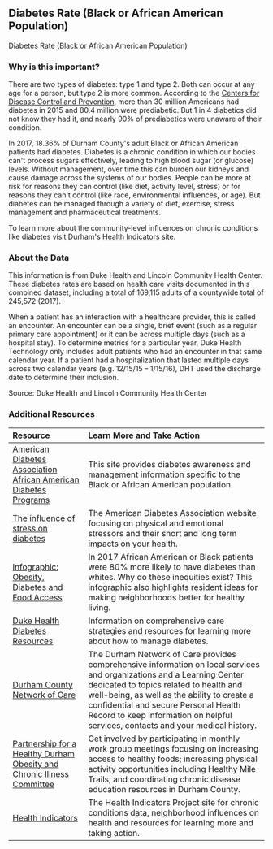 ## Diabetes Rate (Black or African American Population)
Diabetes Rate (Black or African American Population) 

### Why is this important?
There are two types of diabetes: type 1 and type 2. Both can occur at any age for a person, but type 2 is more common. According to the [Centers for Disease Control and Prevention](https://www.cdc.gov/diabetes/pdfs/data/statistics/national-diabetes-statistics-report.pdf), more than 30 million Americans had diabetes in 2015 and 80.4 million were prediabetic. But 1 in 4 diabetics did not know they had it, and nearly 90% of prediabetics were unaware of their condition.  

In 2017, 18.36% of Durham County's adult Black or African American patients had diabetes. Diabetes is a chronic condition in which our bodies can't process sugars effectively, leading to high blood sugar (or glucose) levels. Without management, over time this can burden our kidneys and cause damage across the systems of our bodies. People can be more at risk for reasons they can control (like diet, activity level, stress) or for reasons they can't control (like race, environmental influences, or age). But diabetes can be managed through a variety of diet, exercise, stress management and pharmaceutical treatments.

To learn more about the community-level influences on chronic conditions like diabetes visit Durham's [Health Indicators](https://health.dataworks-nc.org) site.

### About the Data
This information is from Duke Health and Lincoln Community Health Center. These diabetes rates are based on health care visits documented in this combined dataset, including a total of 169,115 adults of a countywide total of 245,572 (2017).

When a patient has an interaction with a healthcare provider, this is called an encounter. An encounter can be a single, brief event (such as a regular primary care appointment) or it can be across multiple days (such as a hospital stay). To determine metrics for a particular year, Duke Health Technology only includes adult patients who had an encounter in that same calendar year. If a patient had a hospitalization that lasted multiple days across two calendar years (e.g. 12/15/15 – 1/15/16), DHT used the discharge date to determine their inclusion.

Source: Duke Health and Lincoln Community Health Center

### Additional Resources

|Resource | Learn More and Take Action | 
|:--- | :--- |
|[American Diabetes Association African American Diabetes Programs](http://www.diabetes.org/in-my-community/awareness-programs/african-american-programs/?loc=imc-slabnav) | This site provides diabetes awareness and management information specific to the Black or African American population.
|[The influence of stress on diabetes](http://www.diabetes.org/living-with-diabetes/complications/mental-health/stress.html)| The American Diabetes Association website focusing on physical and emotional stressors and their short and long term impacts on your health.
|[Infographic: Obesity, Diabetes and Food Access](http://healthydurham.org/cms/wp-content/uploads/2018/06/Obesity-Diabetes-Food-Access-FINAL.pdf)| In 2017 African American or Black patients were 80% more likely to have diabetes than whites. Why do these inequities exist? This infographic also highlights resident ideas for making neighborhoods better for healthy living.
|[Duke Health Diabetes Resources](https://www.dukehealth.org/treatments/endocrinology/diabetes)| Information on comprehensive care strategies and resources for learning more about how to manage diabetes.
|[Durham County Network of Care](http://durham.nc.networkofcare.org/mh/)| The Durham Network of Care provides comprehensive information on local services and organizations and a Learning Center dedicated to topics related to health and well-being, as well as the ability to create a confidential and secure Personal Health Record to keep information on helpful services, contacts and your medical history.
|[Partnership for a Healthy Durham Obesity and Chronic Illness Committee](http://healthydurham.org/committees/obesity-and-chronic-illness-committee) | Get involved by participating in monthly work group meetings focusing on increasing access to healthy foods; increasing physical activity opportunities including Healthy Mile Trails; and coordinating chronic disease education resources in Durham County.
|[Health Indicators](http://health.dataworks-nc.org)| The Health Indicators Project site for chronic conditions data, neighborhood influences on health and resources for learning more and taking action.
